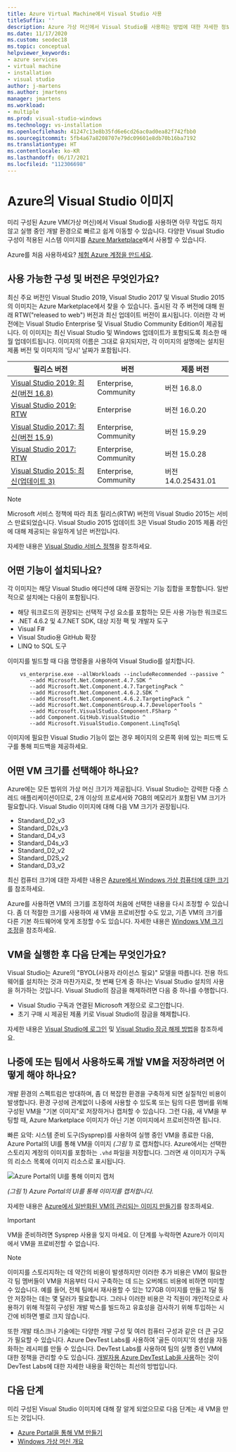 ```yaml
---
title: Azure Virtual Machine에서 Visual Studio 사용
titleSuffix: ''
description: Azure 가상 머신에서 Visual Studio를 사용하는 방법에 대한 자세한 정보
ms.date: 11/17/2020
ms.custom: seodec18
ms.topic: conceptual
helpviewer_keywords:
- azure services
- virtual machine
- installation
- visual studio
author: j-martens
ms.author: jmartens
manager: jmartens
ms.workload:
- multiple
ms.prod: visual-studio-windows
ms.technology: vs-installation
ms.openlocfilehash: 41247c13e8b35fd6e6cd26ac0ad0ea82f742fbb0
ms.sourcegitcommit: 5fb4a67a8208707e79dc09601e8db70b16ba7192
ms.translationtype: HT
ms.contentlocale: ko-KR
ms.lasthandoff: 06/17/2021
ms.locfileid: "112306698"
---
```

# <a name="visual-studio-images-on-azure"></a>Azure의 Visual Studio 이미지

미리 구성된 Azure VM(가상 머신)에서 Visual Studio를 사용하면 아무 작업도 하지 않고 실행 중인 개발 환경으로 빠르고 쉽게 이동할 수 있습니다. 다양한 Visual Studio 구성이 적용된 시스템 이미지를 [Azure Marketplace](https://azuremarketplace.microsoft.com/marketplace/apps/category/compute?filters=virtual-machine-images%3Bmicrosoft%3Bwindows&page=1&subcategories=application-infrastructure)에서 사용할 수 있습니다.

Azure를 처음 사용하세요? [체험 Azure 계정을 만드세요](https://azure.microsoft.com/free).

## <a name="what-configurations-and-versions-are-available"></a>사용 가능한 구성 및 버전은 무엇인가요?

최신 주요 버전인 Visual Studio 2019, Visual Studio 2017 및 Visual Studio 2015의 이미지는 Azure Marketplace에서 찾을 수 있습니다.  출시된 각 주 버전에 대해 원래 RTW("released to web") 버전과 최신 업데이트 버전이 표시됩니다.  이러한 각 버전에는 Visual Studio Enterprise 및 Visual Studio Community Edition이 제공됩니다.  이 이미지는 최신 Visual Studio 및 Windows 업데이트가 포함되도록 최소한 매월 업데이트됩니다.  이미지의 이름은 그대로 유지되지만, 각 이미지의 설명에는 설치된 제품 버전 및 이미지의 '당시' 날짜가 포함됩니다.

| 릴리스 버전                                                                                                                                                | 버전              | 제품 버전       |
|----------------------------------------------------------------------------------------------------------------------------------------------------------------|-----------------------|-----------------------|
| [Visual Studio 2019: 최신(버전 16.8)](https://azuremarketplace.microsoft.com/marketplace/apps/microsoftvisualstudio.visualstudio2019latest?tab=Overview) | Enterprise, Community | 버전 16.8.0        |
| [Visual Studio 2019: RTW](https://azuremarketplace.microsoft.com/marketplace/apps/microsoftvisualstudio.visualstudio2019?tab=Overview)                         | Enterprise            | 버전 16.0.20       |
| [Visual Studio 2017: 최신(버전 15.9)](https://azuremarketplace.microsoft.com/marketplace/apps/microsoftvisualstudio.visualstudio?tab=Overview)           | Enterprise, Community | 버전 15.9.29       |
| [Visual Studio 2017: RTW](https://azuremarketplace.microsoft.com/marketplace/apps/microsoftvisualstudio.visualstudio?tab=Overview)                             | Enterprise, Community | 버전 15.0.28       |
| [Visual Studio 2015: 최신(업데이트 3)](https://azuremarketplace.microsoft.com/marketplace/apps/microsoftvisualstudio.visualstudio?tab=Overview)               | Enterprise, Community | 버전 14.0.25431.01 |

> [!NOTE]
> Microsoft 서비스 정책에 따라 최초 릴리스(RTW) 버전의 Visual Studio 2015는 서비스 만료되었습니다. Visual Studio 2015 업데이트 3은 Visual Studio 2015 제품 라인에 대해 제공되는 유일하게 남은 버전입니다.

자세한 내용은 [Visual Studio 서비스 정책](/visualstudio/productinfo/vs-servicing-vs)을 참조하세요.

## <a name="what-features-are-installed"></a>어떤 기능이 설치되나요?

각 이미지는 해당 Visual Studio 에디션에 대해 권장되는 기능 집합을 포함합니다. 일반적으로 설치에는 다음이 포함됩니다.

* 해당 워크로드의 권장되는 선택적 구성 요소를 포함하는 모든 사용 가능한 워크로드
* .NET 4.6.2 및 4.7.NET SDK, 대상 지정 팩 및 개발자 도구
* Visual F#
* Visual Studio용 GitHub 확장
* LINQ to SQL 도구

이미지를 빌드할 때 다음 명령줄을 사용하여 Visual Studio를 설치합니다.

```shell
    vs_enterprise.exe --allWorkloads --includeRecommended --passive ^
       --add Microsoft.Net.Component.4.7.SDK ^
       --add Microsoft.Net.Component.4.7.TargetingPack ^
       --add Microsoft.Net.Component.4.6.2.SDK ^
       --add Microsoft.Net.Component.4.6.2.TargetingPack ^
       --add Microsoft.Net.ComponentGroup.4.7.DeveloperTools ^
       --add Microsoft.VisualStudio.Component.FSharp ^
       --add Component.GitHub.VisualStudio ^
       --add Microsoft.VisualStudio.Component.LinqToSql
```

이미지에 필요한 Visual Studio 기능이 없는 경우 페이지의 오른쪽 위에 있는 피드백 도구를 통해 피드백을 제공하세요.

## <a name="what-size-vm-should-i-choose"></a>어떤 VM 크기를 선택해야 하나요?

Azure에는 모든 범위의 가상 머신 크기가 제공됩니다. Visual Studio는 강력한 다중 스레드 애플리케이션이므로, 2개 이상의 프로세서와 7GB의 메모리가 포함된 VM 크기가 필요합니다. Visual Studio 이미지에 대해 다음 VM 크기가 권장됩니다.

* Standard_D2_v3
* Standard_D2s_v3
* Standard_D4_v3
* Standard_D4s_v3
* Standard_D2_v2
* Standard_D2S_v2
* Standard_D3_v2

최신 컴퓨터 크기에 대한 자세한 내용은 [Azure에서 Windows 가상 컴퓨터에 대한 크기](/azure/virtual-machines/windows/sizes)를 참조하세요.

Azure를 사용하면 VM의 크기를 조정하여 처음에 선택한 내용을 다시 조정할 수 있습니다. 좀 더 적절한 크기를 사용하여 새 VM을 프로비전할 수도 있고, 기존 VM의 크기를 다른 기본 하드웨어에 맞게 조정할 수도 있습니다. 자세한 내용은 [Windows VM 크기 조정](/azure/virtual-machines/windows/resize-vm)을 참조하세요.

## <a name="after-the-vm-is-running-whats-next"></a>VM을 실행한 후 다음 단계는 무엇인가요?

Visual Studio는 Azure의 "BYOL(사용자 라이선스 필요)" 모델을 따릅니다. 전용 하드웨어를 설치하는 것과 마찬가지로, 첫 번째 단계 중 하나는 Visual Studio 설치의 사용을 허가하는 것입니다. Visual Studio의 잠금을 해제하려면 다음 중 하나를 수행합니다.

* Visual Studio 구독과 연결된 Microsoft 계정으로 로그인합니다.
* 초기 구매 시 제공된 제품 키로 Visual Studio의 잠금을 해제합니다.

자세한 내용은 [Visual Studio에 로그인](../ide/signing-in-to-visual-studio.md) 및 [Visual Studio 잠금 해제 방법](../ide/how-to-unlock-visual-studio.md)을 참조하세요.

## <a name="how-do-i-save-the-development-vm-for-future-or-team-use"></a>나중에 또는 팀에서 사용하도록 개발 VM을 저장하려면 어떻게 해야 하나요?

개발 환경의 스펙트럼은 방대하며, 좀 더 복잡한 환경을 구축하게 되면 실질적인 비용이 발생합니다. 환경 구성에 관계없이 나중에 사용할 수 있도록 또는 팀의 다른 멤버를 위해 구성된 VM을 "기본 이미지"로 저장하거나 캡처할 수 있습니다. 그런 다음, 새 VM을 부팅할 때, Azure Marketplace 이미지가 아닌 기본 이미지에서 프로비전하면 됩니다.

빠른 요약: 시스템 준비 도구(Sysprep)를 사용하여 실행 중인 VM을 종료한 다음, Azure Portal의 UI를 통해 VM을 이미지 *(그림 1)* 로 캡처합니다. Azure에서는 선택한 스토리지 계정의 이미지를 포함하는 `.vhd` 파일을 저장합니다. 그러면 새 이미지가 구독의 리소스 목록에 이미지 리소스로 표시됩니다.

![Azure Portal의 UI를 통해 이미지 캡처](media/capture-vm.png)

*(그림 1) Azure Portal의 UI를 통해 이미지를 캡처합니다.*

자세한 내용은 [Azure에서 일반화된 VM의 관리되는 이미지 만들기](/azure/virtual-machines/windows/capture-image-resource)를 참조하세요.

> [!IMPORTANT]
> VM을 준비하려면 Sysprep 사용을 잊지 마세요. 이 단계를 누락하면 Azure가 이미지에서 VM을 프로비전할 수 없습니다.

> [!NOTE]
> 이미지를 스토리지하는 데 약간의 비용이 발생하지만 이러한 추가 비용은 VM이 필요한 각 팀 멤버들이 VM을 처음부터 다시 구축하는 데 드는 오버헤드 비용에 비하면 미미할 수 있습니다. 예를 들어, 전체 팀에서 재사용할 수 있는 127GB 이미지를 만들고 1달 동안 저장하는 데는 몇 달러가 필요합니다. 그러나 이러한 비용은 각 직원이 개인적으로 사용하기 위해 적절히 구성된 개발 박스를 빌드하고 유효성을 검사하기 위해 투입하는 시간에 비하면 별로 크지 않습니다.

또한 개발 태스크나 기술에는 다양한 개발 구성 및 여러 컴퓨터 구성과 같은 더 큰 규모가 필요할 수 있습니다. Azure DevTest Labs를 사용하여 '골든 이미지'의 생성을 자동화하는 레시피를 만들 수 있습니다. DevTest Labs를 사용하여 팀의 실행 중인 VM에 대한 정책을 관리할 수도 있습니다. [개발자용 Azure DevTest Lab을 사용](/azure/devtest-lab/devtest-lab-developer-lab)하는 것이 DevTest Labs에 대한 자세한 내용을 확인하는 최선의 방법입니다.

## <a name="next-steps"></a>다음 단계

미리 구성된 Visual Studio 이미지에 대해 잘 알게 되었으므로 다음 단계는 새 VM을 만드는 것입니다.

* [Azure Portal을 통해 VM 만들기](/azure/virtual-machines/windows/quick-create-portal)
* [Windows 가상 머신 개요](/azure/virtual-machines/windows/overview)

